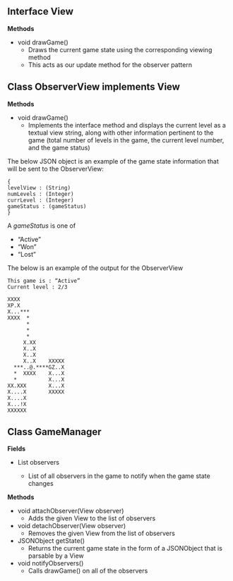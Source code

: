 ## Interface View ##
**Methods**
* void drawGame()
  * Draws the current game state using the corresponding viewing method
  * This acts as our update method for the observer pattern

## Class ObserverView implements View ##
**Methods**
* void drawGame()
  * Implements the interface method and displays the current level as a textual view string, along with other information pertinent to the game (total number of levels in the game, the current level number, and the game status)

The below JSON object is an example of the game state information that will be sent to the ObserverView:

```
{ 
levelView : (String)
numLevels : (Integer)
currLevel : (Integer)
gameStatus : (gameStatus)
}
```

A *gameStatus* is one of
* “Active”
* “Won”
* “Lost”

The below is an example of the output for the ObserverView
```
This game is : “Active” 
Current level : 2/3

XXXX              
XP.X              
X...***           
XXXX  *           
      *           
      *           
      *           
     X.XX         
     X..X         
     X..X         
     X..X    XXXXX
  ***..@.****GZ..X
  *  XXXX    X...X
  *          X...X
XX.XXX       X...X
X....X       XXXXX
X....X            
X...!X            
XXXXXX
```

## Class GameManager ##
**Fields**
* List<View> observers
  * List of all observers in the game to notify when the game state changes

**Methods**
* void attachObserver(View observer)
  * Adds the given View to the list of observers
* void detachObserver(View observer)
  * Removes the given View from the list of observers
* JSONObject getState()
  * Returns the current game state in the form of a JSONObject that is parsable by a View
* void notifyObservers()
  * Calls drawGame() on all of the observers


